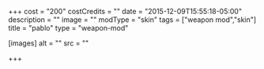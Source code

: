 +++
cost = "200"
costCredits = ""
date = "2015-12-09T15:55:18-05:00"
description = ""
image = ""
modType = "skin"
tags = ["weapon mod","skin"]
title = "pablo"
type = "weapon-mod"

[images]
  alt = ""
  src = ""

+++
